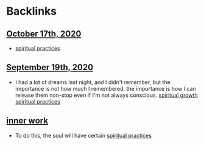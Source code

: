 
# Backlinks
## [October 17th, 2020](<October 17th, 2020.md>)
- [spiritual practices](<spiritual practices.md>)

## [September 19th, 2020](<September 19th, 2020.md>)
- I had a lot of dreams last night, and I didn't remember, but the importance is not how much I remembered, the importance is how I can release them non-stop even if I'm not always conscious. [spiritual growth](<spiritual growth.md>) [spiritual practices](<spiritual practices.md>)

## [inner work](<inner work.md>)
- To do this, the soul will have certain [spiritual practices](<spiritual practices.md>)


